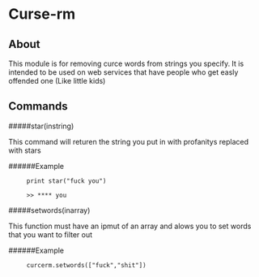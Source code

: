 # Curse-rm

About
-----

This module is for removing curce words from strings you specify. It is intended to be used on web services that have people who get easly offended one (Like little kids)

Commands
---

#####star(instring)

This command will returen the string you put in with profanitys replaced with stars

######Example

         print star("fuck you")

         >> **** you
         
#####setwords(inarray)

This function must have an ipmut of an array and alows you to set words that you want to filter out

######Example

         curcerm.setwords(["fuck","shit"])   
